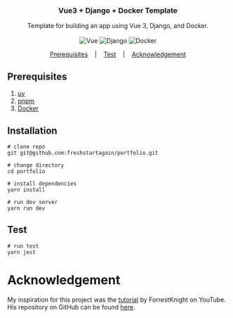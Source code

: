 <h3 align=center>Vue3 + Django + Docker Template</h3>
<p align=center>
  <span>Template for building an app using Vue 3, Django, and Docker.</span>
  <br>
  <br>
  <img alt="Vue" src="https://img.shields.io/badge/vuejs-%2335495e.svg?style=for-the-badge&logo=vuedotjs&logoColor=%234FC08D">
  <img alt="Django" src="https://img.shields.io/badge/django-%23092E20.svg?style=for-the-badge&logo=django&logoColor=white">
  <img alt="Docker" src="https://img.shields.io/badge/docker-%230db7ed.svg?style=for-the-badge&logo=docker&logoColor=white)">
</p>

<p align="center">
  <a href="#installation">Prerequisites</a>
  &nbsp;&nbsp;&nbsp;|&nbsp;&nbsp;&nbsp;
  <a href="#test">Test</a>
  &nbsp;&nbsp;&nbsp;|&nbsp;&nbsp;&nbsp;
  <a href="#acknowledgement">Acknowledgement</a>
</p>

## Prerequisites
1. [uv](https://docs.astral.sh/uv/)
2. [pnpm](https://pnpm.io/)
3. [Docker](https://www.docker.com/)

## Installation
```console
# clone repo
git git@github.com:freshstartagain/portfolio.git

# change directory
cd portfolio

# install dependencies
yarn install

# run dev server
yarn run dev
```

## Test
```console
# run test
yarn jest
```

# Acknowledgement

My inspiration for this project was the [tutorial](https://www.youtube.com/watch?v=b0pkpcD8Ms4) by ForrestKnight on YouTube.
His repository on GitHub can be found [here](https://github.com/ForrestKnight/minimal-portfolio).
